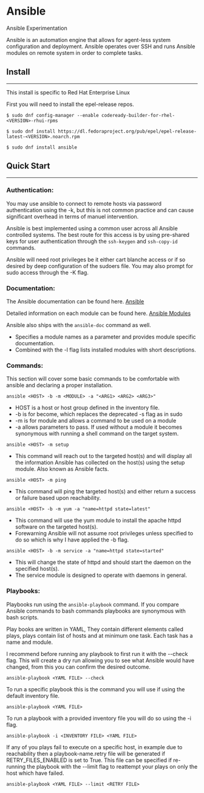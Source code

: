 # Ansible
Ansible Experimentation

Ansible is an automation engine that allows for agent-less system configuration and deployment.
Ansible operates over SSH and runs Ansible modules on remote system in order to complete tasks.

## Install
___
This install is specific to Red Hat Enterprise Linux

First you will need to install the epel-release repos.

`$ sudo dnf config-manager --enable codeready-builder-for-rhel-<VERSION>-rhui-rpms`

`$ sudo dnf install https://dl.fedoraproject.org/pub/epel/epel-release-latest-<VERSION>.noarch.rpm`

`$ sudo dnf install ansible`

## Quick Start 
___
### Authentication:
You may use ansible to connect to remote hosts via password authentication using the -k, but this is not common practice and can cause significant overhead in terms of manuel intervention.

Ansible is best implemented using a common user across all Ansible controlled systems. The best route for this access is by using pre-shared keys for user authentication through the `ssh-keygen` and `ssh-copy-id` commands.

Ansible will need root privileges be it either cart blanche access or if so desired by deep configuration of the sudoers file. You may also prompt for sudo access through the -K flag.

### Documentation:
The Ansible documentation can be found here. [Ansible](docs.ansible.com)

Detailed information on each module can be found here. [Ansible Modules](https://docs.ansible.com/ansible/2.9/modules/modules_by_category.html)

Ansible also ships with the `ansible-doc` command as well.
- Specifies a module names as a parameter and provides module specific documentation.
- Combined with the -l flag lists installed modules with short descriptions.

### Commands:
This section will cover some basic commands to be comfortable with ansible and declaring a proper installation.

`ansible <HOST> -b -m <MODULE> -a "<ARG1> <ARG2> <ARG3>"`
- HOST is a host or host group defined in the inventory file.
- -b is for become, which replaces the deprecated -s flag as in sudo
- -m is for module and allows a command to be used on a module
- -a allows parameters to pass. If used without a module it becomes synonymous with running a shell command on the target system.

`ansible <HOST> -m setup`
- This command will reach out to the targeted host(s) and will display all the information Ansible has collected on the host(s) using the setup module. Also known as Ansible facts.

`ansible <HOST> -m ping`
- This command will ping the targeted host(s) and either return a success or failure based upon reachability.

`ansible <HOST> -b -m yum -a "name=httpd state=latest"`
- This command will use the yum module to install the apache httpd software on the targeted host(s). 
- Forewarning Ansible will not assume root privileges unless specified to do so which is why I have applied the -b flag.

`ansible <HOST> -b -m service -a "name=httpd state=started"`
- This will change the state of httpd and should start the daemon on the specified host(s).
- The service module is designed to operate with daemons in general.

### Playbooks:
Playbooks run using the `ansible-playbook` command. If you compare Ansible commands to bash commands playbooks are synonymous with bash scripts.

Play books are written in YAML, They contain different elements called plays, plays contain list of hosts and at minimum one task. Each task has a name and module.

I recommend before running any playbook to first run it with the --check flag. This will create a dry run allowing you to see what Ansible would have changed, from this you can confirm the desired outcome.

`ansible-playbook <YAML FILE> --check`

To run a specific playbook this is the command you will use if using the default inventory file.

`ansible-playbook <YAML FILE>`

To run a playbook with a provided inventory file you will do so using the -i flag.

`ansible-playbook -i <INVENTORY FILE> <YAML FILE>`

If any of you plays fail to execute on a specific host, in example due to reachability then a playbook-name.retry file will be generated if RETRY_FILES_ENABLED is set to True. This file can be specified if re-running the playbook with the --limit flag to reattempt your plays on only the host which have failed.

`ansible-playbook <YAML FILE> --limit <RETRY FILE>`